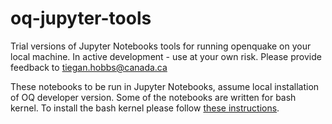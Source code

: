 # oq-jupyter-tools

Trial versions of Jupyter Notebooks tools for running openquake on your local machine. 
In active development - use at your own risk. Please provide feedback to tiegan.hobbs@canada.ca

These notebooks to be run in Jupyter Notebooks, assume local installation of OQ developer version. 
Some of the notebooks are written for bash kernel. To install the bash kernel please follow [these instructions](https://macintoshguy.wordpress.com/2016/04/09/bash-notebooks-in-jupyter/).
